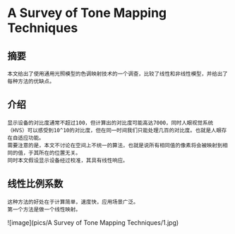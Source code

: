 # A Survey of Tone Mapping Techniques
## 摘要
    本文给出了使用通用光照模型的色调映射技术的一个调查，比较了线性和非线性模型，并给出了每种方法的优缺点。
## 介绍
    显示设备的对比度通常不超过100，但计算出的对比度可能高达7000，同时人眼视觉系统（HVS）可以感受到10^10的对比度，但在同一时间我们只能处理几百的对比度。也就是人眼存在自适应功能。  
    需要注意的是，本文不讨论在空间上不统一的算法，也就是说所有相同值的像素将会被映射到相同的值，于其所在的位置无关。      
    同时本文假设显示设备经过校准，其具有线性响应。
## 线性比例系数
    这种方法的好处在于计算简单，速度快，应用场景广泛。  
    第一个方法是做一个线性映射。
![image](pics/A Survey of Tone Mapping Techniques/1.jpg)  
